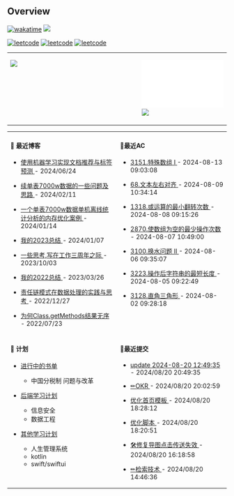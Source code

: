 
## Overview

[![wakatime](https://wakatime.com/badge/user/78591c59-95d5-4479-b2fc-988c35f31d59.svg)](https://wakatime.com/@78591c59-95d5-4479-b2fc-988c35f31d59) ![](https://gpvc.arturio.dev/0xcaffebabe)

[![leetcode](https://leetcode-badge.ismy.wang/ranking)](https://leetcode.cn/u/0xcaffebabe/) [![leetcode](https://leetcode-badge.ismy.wang/solved)](https://leetcode.cn/u/0xcaffebabe/) [![leetcode](https://leetcode-badge.ismy.wang/ac)](https://leetcode.cn/u/0xcaffebabe/)

<table border="0">
  <tr border="0">

  <td valign="top" width="60%">

  ![](https://github-readme-stats.vercel.app/api/wakatime?username=0xcaffebabe&layout=compact&langs_count=12&theme=dark&range=all_time)

  </td>

  <td valign="top" width="40%">

  ![](https://raw.githubusercontent.com/0xcaffebabe/github-stats/master/generated/overview.svg)
  ![](https://github-profile-summary-cards.vercel.app/api/cards/productive-time?username=0xcaffebabe&theme=github_dark&utcOffset=8)

  </td>
  </tr>

</table>

<table>

<tr>
<td valign="top" width="50%">

#### 📖 最近博客


* <a href="https://0xcaffebabe.github.io/%E6%9C%BA%E5%99%A8%E5%AD%A6%E4%B9%A0/2024/06/24/%E4%BD%BF%E7%94%A8%E6%9C%BA%E5%99%A8%E5%AD%A6%E4%B9%A0%E5%AE%9E%E7%8E%B0%E6%96%87%E6%A1%A3%E6%8E%A8%E8%8D%90%E4%B8%8E%E6%A0%87%E7%AD%BE%E9%A2%84%E6%B5%8B.html" target="_blank"> 使用机器学习实现文档推荐与标签预测 </a> - 2024/06/24 

    
* <a href="https://0xcaffebabe.github.io/%E5%A4%A7%E6%95%B0%E6%8D%AE/2024/02/11/%E7%BB%AD%E5%8D%95%E8%A1%A87000w%E6%95%B0%E6%8D%AE%E7%9A%84%E4%B8%80%E4%BA%9B%E9%97%AE%E9%A2%98%E5%8F%8A%E6%80%9D%E8%B7%AF.html" target="_blank"> 续单表7000w数据的一些问题及思路 </a> - 2024/02/11 

    
* <a href="https://0xcaffebabe.github.io/%E5%A4%A7%E6%95%B0%E6%8D%AE/2024/01/14/%E4%B8%80%E4%B8%AA%E5%8D%95%E8%A1%A87000w%E6%95%B0%E6%8D%AE%E5%8D%95%E6%9C%BA%E7%A6%BB%E7%BA%BF%E7%BB%9F%E8%AE%A1%E5%88%86%E6%9E%90%E7%9A%84%E5%86%85%E5%AD%98%E4%BC%98%E5%8C%96%E6%A1%88%E4%BE%8B.html" target="_blank"> 一个单表7000w数据单机离线统计分析的内存优化案例 </a> - 2024/01/14 

    
* <a href="https://0xcaffebabe.github.io/%E4%BA%BA%E7%94%9F/2024/01/07/%E6%88%91%E7%9A%842023%E6%80%BB%E7%BB%93.html" target="_blank"> 我的2023总结 </a> - 2024/01/07 

    
* <a href="https://0xcaffebabe.github.io/%E4%BA%BA%E7%94%9F/2023/10/03/%E4%B8%80%E4%BA%9B%E6%80%9D%E8%80%83,%E5%86%99%E5%9C%A8%E5%B7%A5%E4%BD%9C%E4%B8%89%E5%91%A8%E5%B9%B4%E4%B9%8B%E9%99%85.html" target="_blank"> 一些思考,写在工作三周年之际 </a> - 2023/10/03 

    
* <a href="https://0xcaffebabe.github.io/%E4%BA%BA%E7%94%9F/2023/03/26/%E6%88%91%E7%9A%842022%E6%80%BB%E7%BB%93.html" target="_blank"> 我的2022总结 </a> - 2023/03/26 

    
* <a href="https://0xcaffebabe.github.io/%E8%AE%BE%E8%AE%A1%E6%A8%A1%E5%BC%8F/2022/12/27/%E8%B4%A3%E4%BB%BB%E9%93%BE%E6%A8%A1%E5%BC%8F%E5%9C%A8%E6%95%B0%E6%8D%AE%E5%A4%84%E7%90%86%E7%9A%84%E5%AE%9E%E8%B7%B5%E4%B8%8E%E6%80%9D%E8%80%83.html" target="_blank"> 责任链模式在数据处理的实践与思考 </a> - 2022/12/27 

    
* <a href="https://0xcaffebabe.github.io/jvm/2022/07/23/%E4%B8%BA%E4%BD%95Class.getMethods%E7%BB%93%E6%9E%9C%E6%97%A0%E5%BA%8F.html" target="_blank"> 为何Class.getMethods结果无序 </a> - 2022/07/23 

        

</td>

<td valign="top" width="50%">

#### 🔋最近AC


  * <a href="https://leetcode.cn/submissions/detail/554829421" target="_blank"> 3151.特殊数组 I </a> - 2024-08-13 09:03:08 

    
  * <a href="https://leetcode.cn/submissions/detail/553797376" target="_blank"> 68.文本左右对齐 </a> - 2024-08-09 10:34:14 

    
  * <a href="https://leetcode.cn/submissions/detail/553468536" target="_blank"> 1318.或运算的最小翻转次数 </a> - 2024-08-08 09:15:26 

    
  * <a href="https://leetcode.cn/submissions/detail/553197488" target="_blank"> 2870.使数组为空的最少操作次数 </a> - 2024-08-07 10:49:00 

    
  * <a href="https://leetcode.cn/submissions/detail/552868853" target="_blank"> 3100.换水问题 II </a> - 2024-08-06 09:35:07 

    
  * <a href="https://leetcode.cn/submissions/detail/552560742" target="_blank"> 3223.操作后字符串的最短长度 </a> - 2024-08-05 09:22:49 

    
  * <a href="https://leetcode.cn/submissions/detail/551783576" target="_blank"> 3128.直角三角形 </a> - 2024-08-02 09:28:18 

    

</td>

</tr>

<tr>

<td valign="top" width="50%">

#### 📝 计划

- [进行中的书单](https://github.com/users/0xcaffebabe/projects/9)
  - 中国分税制 问题与改革


- [后端学习计划](https://github.com/users/0xcaffebabe/projects/10)
  - 信息安全
  - 数据工程


- [其他学习计划](https://github.com/users/0xcaffebabe/projects/11)
  - 人生管理系统
  - kotlin
  - swift/swiftui


<td>

#### 🌴最近提交


  * <a href="https://github.com/0xcaffebabe/photo/commit/d83a6a94ac8ae85038b15335a7df3df9cc204371" target="_blank"> update 2024-08-20 12:49:35 </a> - 2024/08/20 20:49:35 

    
  * <a href="https://github.com/0xcaffebabe/note/commit/171b748c93abe91c05d86553e084602ceebc2450" target="_blank"> ✏OKR </a> - 2024/08/20 20:02:59 

    
  * <a href="https://github.com/0xcaffebabe/photo/commit/fc28f76fc48a74a46507d9868b7cbf5f5e7e5404" target="_blank"> 优化首页模板 </a> - 2024/08/20 18:28:12 

    
  * <a href="https://github.com/0xcaffebabe/photo/commit/4cefa91de6b1b7665842ffb70843c75910436b79" target="_blank"> 优化脚本 </a> - 2024/08/20 18:20:51 

    
  * <a href="https://github.com/0xcaffebabe/note/commit/ad7e8aac2f224e2f6fc7eea4957bca07379e27f6" target="_blank"> 🛠修复导图点击传送失效 </a> - 2024/08/20 16:18:58 

    
  * <a href="https://github.com/0xcaffebabe/note/commit/c920733484b2ad5669cda9225702a081c987aa1c" target="_blank"> ✏检索技术 </a> - 2024/08/20 14:46:36 

    

</td>

</tr>

</table>


